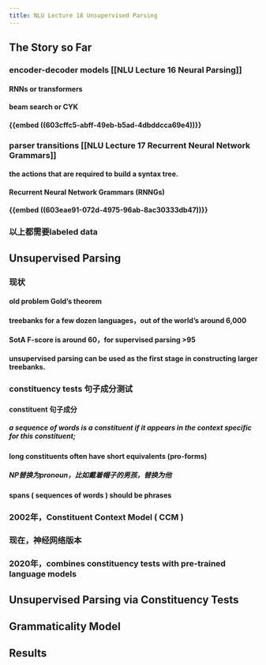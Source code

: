 ```yaml
---
title: NLU Lecture 18 Unsupervised Parsing
---
```


## The Story so Far
### encoder-decoder models [[NLU Lecture 16 Neural Parsing]]
#### RNNs or transformers
#### beam search or CYK
#### {{embed ((603cffc5-abff-49eb-b5ad-4dbddcca69e4))}}
### parser transitions [[NLU Lecture 17 Recurrent Neural Network Grammars]]
#### the actions that are required to build a syntax tree.
#### Recurrent Neural Network Grammars (RNNGs)
#### {{embed ((603eae91-072d-4975-96ab-8ac30333db47))}}
### 以上都需要labeled data
## Unsupervised Parsing
### 现状
#### old problem Gold’s theorem
#### treebanks for a few dozen languages，out of the world’s around 6,000
#### SotA F-score is around 60，for supervised parsing >95
#### unsupervised parsing can be used as the first stage in constructing larger treebanks.
### constituency tests 句子成分测试
#### constituent 句子成分
##### a sequence of words is a constituent if it appears in the context specific for this constituent;
#### long constituents often have short equivalents (pro-forms)
##### NP替换为pronoun，比如戴着帽子的男孩，替换为他
#### **spans** ( sequences of words ) should be **phrases**
### 2002年，Constituent Context Model ( CCM )
### 现在，神经网络版本
### 2020年，combines constituency tests with pre-trained language models
## Unsupervised Parsing via Constituency Tests
## Grammaticality Model
## Results
##
